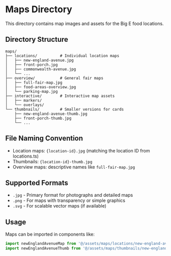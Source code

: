 # Maps Directory

This directory contains map images and assets for the Big E food locations.

## Directory Structure

```
maps/
├── locations/          # Individual location maps
│   ├── new-england-avenue.jpg
│   ├── front-porch.jpg
│   ├── commonwealth-avenue.jpg
│   └── ...
├── overview/           # General fair maps
│   ├── full-fair-map.jpg
│   ├── food-areas-overview.jpg
│   └── parking-map.jpg
├── interactive/        # Interactive map assets
│   ├── markers/
│   └── overlays/
└── thumbnails/         # Smaller versions for cards
    ├── new-england-avenue-thumb.jpg
    ├── front-porch-thumb.jpg
    └── ...
```

## File Naming Convention

- Location maps: `{location-id}.jpg` (matching the location ID from locations.ts)
- Thumbnails: `{location-id}-thumb.jpg`
- Overview maps: descriptive names like `full-fair-map.jpg`

## Supported Formats

- `.jpg` - Primary format for photographs and detailed maps
- `.png` - For maps with transparency or simple graphics
- `.svg` - For scalable vector maps (if available)

## Usage

Maps can be imported in components like:

```typescript
import newEnglandAvenueMap from '@/assets/maps/locations/new-england-avenue.jpg';
import newEnglandAvenueThumb from '@/assets/maps/thumbnails/new-england-avenue-thumb.jpg';
```